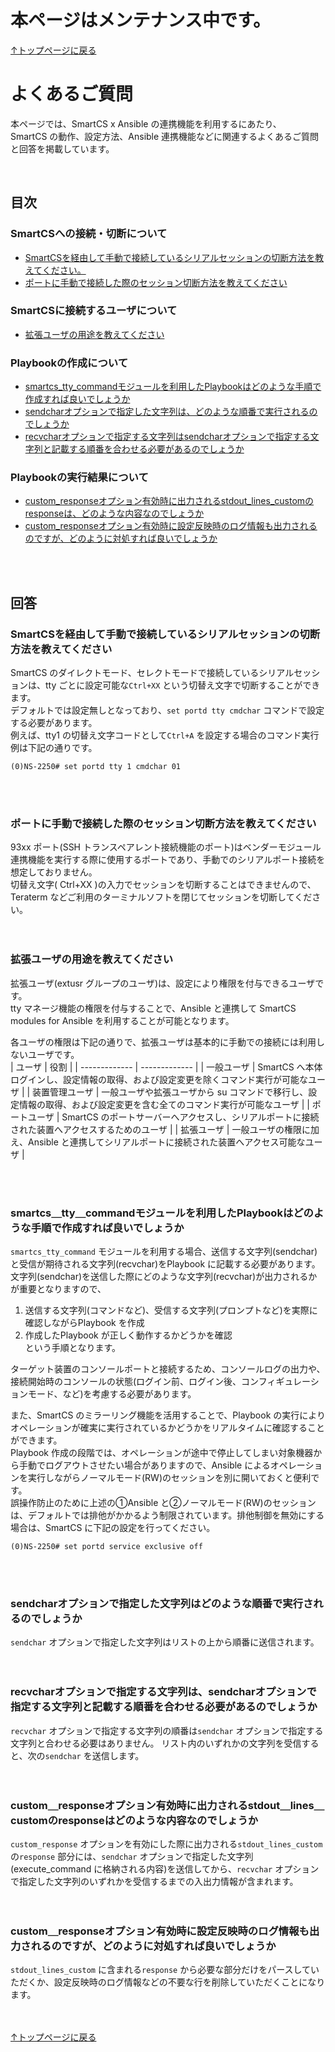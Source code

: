 # 本ページはメンテナンス中です。

[↑トップページに戻る](../README.md)
<br>
# よくあるご質問

本ページでは、SmartCS x Ansible の連携機能を利用するにあたり、  
SmartCS の動作、設定方法、Ansible 連携機能などに関連するよくあるご質問と回答を掲載しています。  

<br>

## 目次

### SmartCSへの接続・切断について
- [SmartCSを経由して手動で接続しているシリアルセッションの切断方法を教えてください。](#SmartCSを経由して手動で接続しているシリアルセッションの切断方法を教えてください)
- [ポートに手動で接続した際のセッション切断方法を教えてください](#ポートに手動で接続した際のセッション切断方法を教えてください)
### SmartCSに接続するユーザについて
- [拡張ユーザの用途を教えてください](#拡張ユーザの用途を教えてください)
### Playbookの作成について
- [smartcs_tty_commandモジュールを利用したPlaybookはどのような手順で作成すれば良いでしょうか](#smartcs＿tty＿commandモジュールを利用したPlaybookはどのような手順で作成すれば良いでしょうか)
- [sendcharオプションで指定した文字列は、どのような順番で実行されるのでしょうか](#sendcharオプションで指定した文字列はどのような順番で実行されるのでしょうか)
- [recvcharオプションで指定する文字列はsendcharオプションで指定する文字列と記載する順番を合わせる必要があるのでしょうか](#recvcharオプションで指定する文字列はsendcharオプションで指定する文字列と記載する順番を合わせる必要があるのでしょうか)
### Playbookの実行結果について
- [custom_responseオプション有効時に出力されるstdout_lines_customのresponseは、どのような内容なのでしょうか](#custom＿responseオプション有効時に出力されるstdout＿lines＿customのresponseはどのような内容なのでしょうか)
- [custom_responseオプション有効時に設定反映時のログ情報も出力されるのですが、どのように対処すれば良いでしょうか](#custom＿responseオプション有効時に設定反映時のログ情報も出力されるのですが、どのように対処すれば良いでしょうか)


<br>
<br>

## 回答

### SmartCSを経由して手動で接続しているシリアルセッションの切断方法を教えてください
SmartCS のダイレクトモード、セレクトモードで接続しているシリアルセッションは、tty ごとに設定可能な`Ctrl+XX` という切替え文字で切断することができます。  
デフォルトでは設定無しとなっており、`set portd tty cmdchar` コマンドで設定する必要があります。  
例えば、tty1 の切替え文字コードとして`Ctrl+A` を設定する場合のコマンド実行例は下記の通りです。  
```
(0)NS-2250# set portd tty 1 cmdchar 01
```
<br><br>

### ポートに手動で接続した際のセッション切断方法を教えてください
93xx ポート(SSH トランスペアレント接続機能のポート)はベンダーモジュール連携機能を実行する際に使用するポートであり、手動でのシリアルポート接続を想定しておりません。  
切替え文字( Ctrl+XX )の入力でセッションを切断することはできませんので、Teraterm などご利用のターミナルソフトを閉じてセッションを切断してください。  
<br><br>

### 拡張ユーザの用途を教えてください
拡張ユーザ(extusr グループのユーザ)は、設定により権限を付与できるユーザです。  
tty マネージ機能の権限を付与することで、Ansible と連携して SmartCS modules for Ansible を利用することが可能となります。  

各ユーザの権限は下記の通りで、拡張ユーザは基本的に手動での接続には利用しないユーザです。  
| ユーザ | 役割 |
| ------------- | ------------- |
| 一般ユーザ | SmartCS へ本体ログインし、設定情報の取得、および設定変更を除くコマンド実行が可能なユーザ |
| 装置管理ユーザ | 一般ユーザや拡張ユーザから su コマンドで移行し、設定情報の取得、および設定変更を含む全てのコマンド実行が可能なユーザ  |
| ポートユーザ | SmartCS のポートサーバーへアクセスし、シリアルポートに接続された装置へアクセスするためのユーザ |
| 拡張ユーザ | 一般ユーザの権限に加え、Ansible と連携してシリアルポートに接続された装置へアクセス可能なユーザ |

<br><br>

### smartcs＿tty＿commandモジュールを利用したPlaybookはどのような手順で作成すれば良いでしょうか
`smartcs_tty_command` モジュールを利用する場合、送信する文字列(sendchar)と受信が期待される文字列(recvchar)をPlaybook に記載する必要があります。  
文字列(sendchar)を送信した際にどのような文字列(recvchar)が出力されるかが重要となりますので、  
1. 送信する文字列(コマンドなど)、受信する文字列(プロンプトなど)を実際に確認しながらPlaybook を作成  
2. 作成したPlaybook が正しく動作するかどうかを確認  
という手順となります。  

ターゲット装置のコンソールポートと接続するため、コンソールログの出力や、接続開始時のコンソールの状態(ログイン前、ログイン後、コンフィギュレーションモード、など)を考慮する必要があります。  

また、SmartCS のミラーリング機能を活用することで、Playbook の実行によりオペレーションが確実に実行されているかどうかをリアルタイムに確認することができます。  
Playbook 作成の段階では、オペレーションが途中で停止してしまい対象機器から手動でログアウトさせたい場合がありますので、Ansible によるオペレーションを実行しながらノーマルモード(RW)のセッションを別に開いておくと便利です。  
誤操作防止のために上述の①Ansible と②ノーマルモード(RW)のセッション は、デフォルトでは排他がかかるよう制限されています。排他制御を無効にする場合は、SmartCS に下記の設定を行ってください。  
```
(0)NS-2250# set portd service exclusive off
```
<br><br>

### sendcharオプションで指定した文字列はどのような順番で実行されるのでしょうか
`sendchar` オプションで指定した文字列はリストの上から順番に送信されます。  
<br><br>

### recvcharオプションで指定する文字列は、sendcharオプションで指定する文字列と記載する順番を合わせる必要があるのでしょうか
`recvchar` オプションで指定する文字列の順番は`sendchar` オプションで指定する文字列と合わせる必要はありません。
リスト内のいずれかの文字列を受信すると、次の`sendchar` を送信します。  
<br><br>

### custom＿responseオプション有効時に出力されるstdout＿lines＿customのresponseはどのような内容なのでしょうか
`custom_response` オプションを有効にした際に出力される`stdout_lines_custom` の`response` 部分には、`sendchar` オプションで指定した文字列(execute_command に格納される内容)を送信してから、`recvchar` オプションで指定した文字列のいずれかを受信するまでの入出力情報が含まれます。  
<br><br>

### custom＿responseオプション有効時に設定反映時のログ情報も出力されるのですが、どのように対処すれば良いでしょうか
`stdout_lines_custom` に含まれる`response` から必要な部分だけをパースしていただくか、設定反映時のログ情報などの不要な行を削除していただくことになります。  
<br><br>

[↑トップページに戻る](../README.md)
